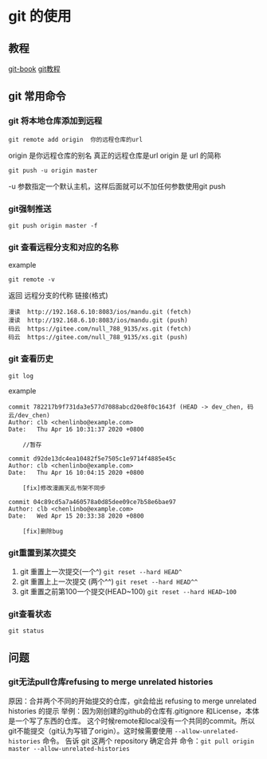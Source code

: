 # git 的使用

## 教程

[git-book](https://git-scm.com/book/zh/v2)
[git教程](http://www.yiibai.com/git/git_push.html)

## git 常用命令

### git 将本地仓库添加到远程

`git remote add origin  你的远程仓库的url`

origin 是你远程仓库的别名
真正的远程仓库是url
origin 是 url 的简称

`git push -u origin master`

-u 参数指定一个默认主机，这样后面就可以不加任何参数使用git push

### git强制推送

`git push origin master -f`

### git 查看远程分支和对应的名称

example

`git remote -v`

返回  远程分支的代称 链接(格式)

```
漫读	http://192.168.6.10:8083/ios/mandu.git (fetch)
漫读	http://192.168.6.10:8083/ios/mandu.git (push)
码云	https://gitee.com/null_788_9135/xs.git (fetch)
码云	https://gitee.com/null_788_9135/xs.git (push)
```

### git 查看历史

`git log`

example

```
commit 782217b9f731da3e577d7088abcd20e8f0c1643f (HEAD -> dev_chen, 码云/dev_chen)
Author: clb <chenlinbo@example.com>
Date:   Thu Apr 16 10:31:37 2020 +0800

    //暂存

commit d92de13dc4ea10482f5e7505c1e9714f4885e45c
Author: clb <chenlinbo@example.com>
Date:   Thu Apr 16 10:04:15 2020 +0800

    [fix]修改漫画天乩书架不同步

commit 04c89cd5a7a460578a0d85dee09ce7b58e6bae97
Author: clb <chenlinbo@example.com>
Date:   Wed Apr 15 20:33:38 2020 +0800

    [fix]删除bug
```
### git重置到某次提交
1. git 重置上一次提交(一个^)
`git reset --hard HEAD^`
2. git 重置上上一次提交 (两个^^)
`git reset --hard HEAD^^`
3. git 重置之前第100一个提交(HEAD~100)
`git reset --hard HEAD~100`

### git查看状态
`git status`

## 问题

### git无法pull仓库refusing to merge unrelated histories

原因：合并两个不同的开始提交的仓库，git会给出 refusing to merge unrelated histories 的提示
举例：因为刚创建的github的仓库有.gitignore 和License，本体是一个写了东西的仓库。
这个时候remote和local没有一个共同的commit。所以
git不能提交（git认为写错了origin）。这时候需要使用 `--allow-unrelated-histories` 命令。
告诉 git 这两个 repository 确定合并
命令：`git pull origin master --allow-unrelated-histories`
